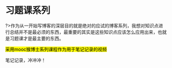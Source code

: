 # 习题课系列

?>作为从一开始写博客的深层目的就是绝对的应试的博客系列，我想对知识点进行总结并不是最必须的东西，最重要的其实是这些知识点应该怎么应用出来，也就是习题课才是最主要的东西。

<mark>采用mooc猴博士系列课程作为用于笔记记录的视频</mark>

笔记记录，冲冲冲！